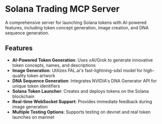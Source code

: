 # Solana Trading MCP Server

A comprehensive server for launching Solana tokens with AI-powered features, including token concept generation, image creation, and DNA sequence generation.

## Features

- **AI-Powered Token Generation**: Uses xAI/Grok to generate innovative token concepts, names, and descriptions
- **Image Generation**: Utilizes FAL.ai's fast-lightning-sdxl model for high-quality token artwork
- **DNA Sequence Generation**: Integrates NVIDIA's DNA Generator API for unique token identifiers
- **Solana Token Launcher**: Creates and deploys tokens on the Solana blockchain
- **Real-time WebSocket Support**: Provides immediate feedback during image generation
- **Multiple Testing Options**: Supports testing on devnet and real token launches on mainnet
